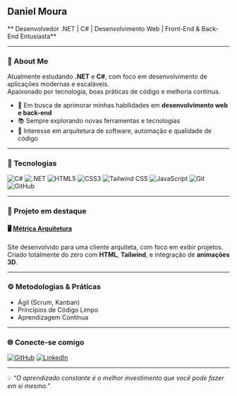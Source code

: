## Daniel Moura 
** Desenvolvedor .NET  | C# | Desenvolvimento Web | Front-End & Back-End Entusiasta**

---

### 💬 About Me  
Atualmente estudando **.NET** e **C#**, com foco em desenvolvimento de aplicações modernas e escaláveis.  
Apaixonado por tecnologia, boas práticas de código e melhoria contínua.  

- 🎯 Em busca de aprimorar minhas habilidades em **desenvolvimento web e back-end**  
- 📚 Sempre explorando novas ferramentas e tecnologias  
- 🧠 Interesse em arquitetura de software, automação e qualidade de código  

---

### 🧰 Tecnologias 

![C#](https://img.shields.io/badge/-C%23-239120?style=for-the-badge&logo=c-sharp&logoColor=white)
![.NET](https://img.shields.io/badge/-.NET-512BD4?style=for-the-badge&logo=dotnet&logoColor=white)
![HTML5](https://img.shields.io/badge/-HTML5-E34F26?style=for-the-badge&logo=html5&logoColor=white)
![CSS3](https://img.shields.io/badge/-CSS3-1572B6?style=for-the-badge&logo=css3&logoColor=white)
![Tailwind CSS](https://img.shields.io/badge/-Tailwind_CSS-06B6D4?style=for-the-badge&logo=tailwindcss&logoColor=white)
![JavaScript](https://img.shields.io/badge/-JavaScript-F7DF1E?style=for-the-badge&logo=javascript&logoColor=black)
![Git](https://img.shields.io/badge/-Git-F05032?style=for-the-badge&logo=git&logoColor=white)
![GitHub](https://img.shields.io/badge/-GitHub-181717?style=for-the-badge&logo=github&logoColor=white)

---

### 🚀 Projeto em destaque 

#### 🖥️ [Métrica Arquitetura](https://metricaarquitetura.com/)
Site desenvolvido para uma cliente arquiteta, com foco em exibir projetos.  
Criado totalmente do zero com **HTML**, **Tailwind**, e integração de **animações 3D**.

---

### ⚙️ Metodologias & Práticas 

- Ágil (Scrum, Kanban)  
- Princípios de Código Limpo  
- Aprendizagem Contínua 

---

### 🌐 Conecte-se comigo 

[![GitHub](https://img.shields.io/badge/GitHub-181717?style=for-the-badge&logo=github&logoColor=white)](https://github.com/danielsm10)
[![LinkedIn](https://img.shields.io/badge/LinkedIn-0A66C2?style=for-the-badge&logo=linkedin&logoColor=white)](https://www.linkedin.com/in/daniel-moura10)

---

💡 *“O aprendizado constante é o melhor investimento que você pode fazer em si mesmo.”*
